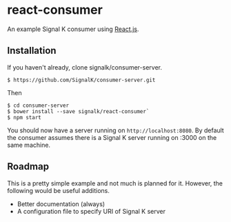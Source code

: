 react-consumer
==============

An example Signal K consumer using
[React.js](http://facebook.github.io/react/).

Installation
------------

If you haven't already, clone signalk/consumer-server.
```shell
$ https://github.com/SignalK/consumer-server.git
```

Then

```shell
$ cd consumer-server
$ bower install --save signalk/react-consumer`
$ npm start
```

You should now have a server running on `http://localhost:8080`. By default
the consumer assumes there is a Signal K server running on :3000 on the same
machine.

Roadmap
-------
This is a pretty simple example and not much is planned for it. However, the
following would be useful additions.
* Better documentation (always)
* A configuration file to specify URI of Signal K server
